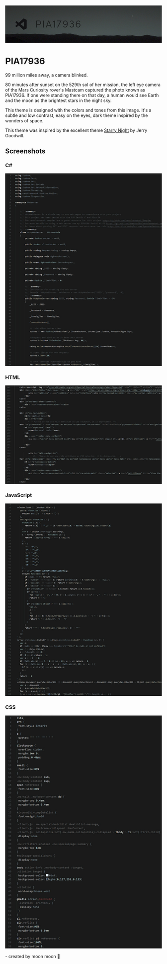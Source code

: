 ![](https://raw.githubusercontent.com/DoomishFox/pia17936-dark/main/pia17936-dark.jpg)
# PIA17936
99 million miles away, a camera blinked.

80 minutes after sunset on the 529th sol of her mission, the left eye camera of the Mars Curiosity rover's Mastcam captured the photo known as PIA17936. If one were standing there on that day, a human would see Earth and the moon as the brightest stars in the night sky.

This theme is designed with the colors and tones from this image. It's a subtle and low contrast, easy on the eyes, dark theme inspired by the wonders of space.

This theme was inspired by the excellent theme [Starry Night](https://github.com/JerryGoodwill/vscode-theme-starry-night) by Jerry Goodwill.

## Screenshots

### C#
![](https://raw.githubusercontent.com/DoomishFox/pia17936-dark/main/csharp.jpg)

### HTML
![](https://raw.githubusercontent.com/DoomishFox/pia17936-dark/main/html.jpg)

### JavaScript
![](https://raw.githubusercontent.com/DoomishFox/pia17936-dark/main/js.jpg)

### CSS
![](https://raw.githubusercontent.com/DoomishFox/pia17936-dark/main/css.jpg)

\- created by moon moon 🌸